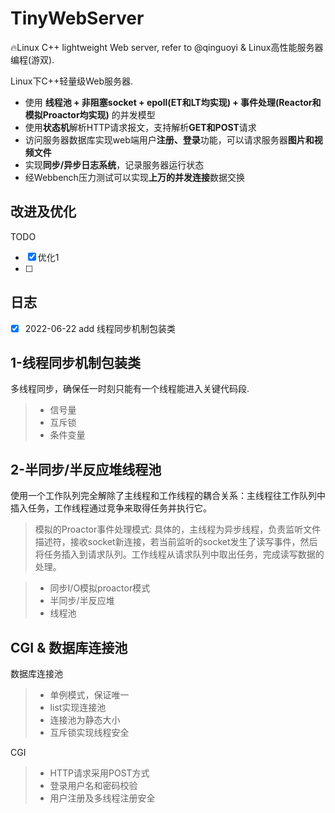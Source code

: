 # TinyWebServer
🔥Linux C++ lightweight Web server, refer to @qinguoyi & Linux高性能服务器编程(游双).  



Linux下C++轻量级Web服务器.

- 使用 **线程池 + 非阻塞socket + epoll(ET和LT均实现) + 事件处理(Reactor和模拟Proactor均实现)** 的并发模型
- 使用**状态机**解析HTTP请求报文，支持解析**GET和POST**请求
- 访问服务器数据库实现web端用户**注册、登录**功能，可以请求服务器**图片和视频文件**
- 实现**同步/异步日志系统**，记录服务器运行状态
- 经Webbench压力测试可以实现**上万的并发连接**数据交换

## 改进及优化

TODO
- [x] 优化1
- [ ] 

## 日志

- [x] 2022-06-22 add 线程同步机制包装类


## 1-线程同步机制包装类

多线程同步，确保任一时刻只能有一个线程能进入关键代码段.

> - 信号量
> - 互斥锁
> - 条件变量

## 2-半同步/半反应堆线程池

使用一个工作队列完全解除了主线程和工作线程的耦合关系：主线程往工作队列中插入任务，工作线程通过竞争来取得任务并执行它。

> 模拟的Proactor事件处理模式:
> 具体的，主线程为异步线程，负责监听文件描述符，接收socket新连接，若当前监听的socket发生了读写事件，然后将任务插入到请求队列。工作线程从请求队列中取出任务，完成读写数据的处理。

> - 同步I/O模拟proactor模式
> - 半同步/半反应堆
> - 线程池


## CGI & 数据库连接池

数据库连接池

> - 单例模式，保证唯一
> - list实现连接池
> - 连接池为静态大小
> - 互斥锁实现线程安全

CGI

> - HTTP请求采用POST方式
> - 登录用户名和密码校验
> - 用户注册及多线程注册安全

